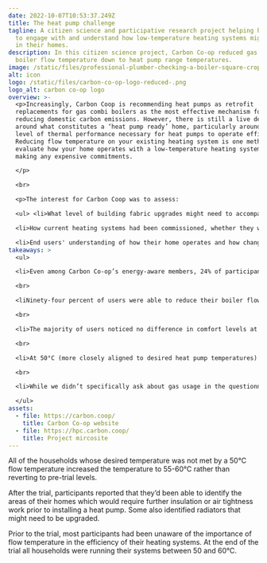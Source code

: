 ```yaml
---
date: 2022-10-07T10:53:37.249Z
title: The heat pump challenge
tagline: A citizen science and participative research project helping households
  to engage with and understand how low-temperature heating systems might work
  in their homes.
description: In this citizen science project, Carbon Co-op reduced gas combi
  boiler flow temperature down to heat pump range temperatures.
image: /static/files/professional-plumber-checking-a-boiler-square-crop-green.png
alt: icon
logo: /static/files/carbon-co-op-logo-reduced-.png
logo_alt: carbon co-op logo
overview: >-
  <p>Increasingly, Carbon Coop is recommending heat pumps as retrofit
  replacements for gas combi boilers as the most effective mechanism for
  reducing domestic carbon emissions. However, there is still a live debate
  around what constitutes a ‘heat pump ready’ home, particularly around the
  level of thermal performance necessary for heat pumps to operate efficiently.
  Reducing flow temperature on your existing heating system is one method to
  evaluate how your home operates with a low-temperature heating system before
  making any expensive commitments. 

  </p>

  <br>

  <p>The interest for Carbon Coop was to assess:

  <ul> <li>What level of building fabric upgrades might need to accompany an effective heat pump roll out.</li>

  <li>How current heating systems had been commissioned, whether they were operating efficiently and what lessons  could be learnt for future installations.</li>

  <li>End users' understanding of how their home operates and how changes to heating settings and schedules increase or decrease both comfort and bills.</p>
takeaways: >
  <ul>

  <li>Even among Carbon Co-op’s energy-aware members, 24% of participants were running condensing boilers at over 71°C, meaning they may have never actually operated in ‘condensing mode’ since installation.</li>

  <br>

  <liNinety-four percent of users were able to reduce their boiler flow temperature to 60°C - with 73% finding the process ‘easy’ or ‘very easy’ vs 19% who found it ‘hard’ or ‘very hard’.</li>

  <br>

  <li>The majority of users noticed no difference in comfort levels at 60°C with unamended heating periods and 2 reported improved heating balance between floors in the home.</li>

  <br>

  <li>At 50°C (more closely aligned to desired heat pump temperatures) the difference was more notable. Fifty-six percent were ‘slightly less comfortable’ or ‘less comfortable’ with 44% reporting ‘no change in comfort’ or ‘slightly more comfortable.’</li>

  <br>

  <li>While we didn’t specifically ask about gas usage in the questionnaire, two participants mentioned in the comments that they noted reduced gas usage as a result of involvement in the trial.</li>

  </ul>
assets:
  - file: https://carbon.coop/
    title: Carbon Co-op website
  - file: https://hpc.carbon.coop/
    title: Project mircosite
---
```

All of the households whose desired temperature was not met by a 50°C flow temperature increased the temperature to 55-60°C rather than reverting to pre-trial levels.

After the trial, participants reported that they’d been able to identify the areas of their homes which would require further insulation or air tightness work prior to installing a heat pump. Some also identified radiators that might need to be upgraded. 

Prior to the trial, most participants had been unaware of the importance of flow temperature in the efficiency of their heating systems. At the end of the trial all households were running their systems between 50 and 60°C.